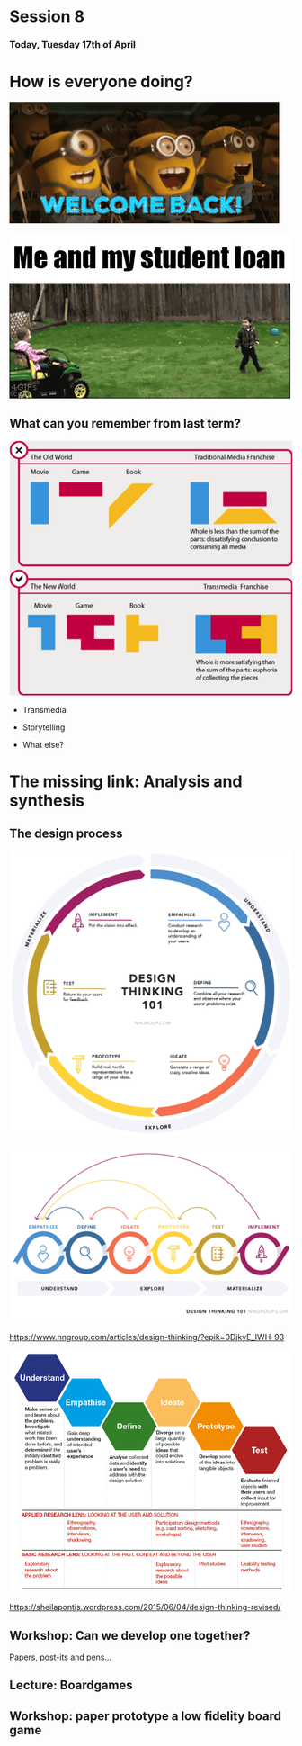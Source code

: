 # Session 8

### Today, Tuesday 17th of April

# How is everyone doing?

![welcome](https://github.com/RavensbourneWebMedia/Interactive-Narratives/blob/2018/sessions/09/assets%20/welcome%20back%20minions%20GIF-source.gif)

![welcome](https://github.com/RavensbourneWebMedia/Interactive-Narratives/blob/2018/sessions/09/assets%20/welcome%20GIF-source.gif)

## What can you remember from last term?


![designthinking](https://github.com/RavensbourneWebMedia/Interactive-Narratives/blob/2018/sessions/01/assets/Transmedia.png)


* Transmedia
* Storytelling

* What else?

# The missing link: Analysis and synthesis

## The design process

![designthinking](https://github.com/RavensbourneWebMedia/Interactive-Narratives/blob/2018/sessions/09/assets%20/designthinking_illustration_final-01-01.png)

![designthinking](https://github.com/RavensbourneWebMedia/Interactive-Narratives/blob/2018/sessions/09/assets%20/designthinking_illustration_final2-02.png)

https://www.nngroup.com/articles/design-thinking/?epik=0DjkvE_IWH-93

![designthinking](https://github.com/RavensbourneWebMedia/Interactive-Narratives/blob/2018/sessions/09/assets%20/146-dthinking.jpg)

https://sheilapontis.wordpress.com/2015/06/04/design-thinking-revised/

## Workshop: Can we develop one together?

Papers, post-its and pens...

## Lecture: Boardgames

## Workshop: paper prototype a low fidelity board game
